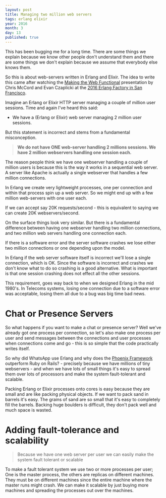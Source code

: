 ```yaml
---
layout: post
title: Managing two million web servers
tags: erlang elixir
year: 2016
month: 3
day: 13
published: true
---
```


This has been bugging me for a long time. There are some things we
explain because we know other people don't understand them and there
are some things we don't explain because we assume that
everybody else knows them.

So this is about web-servers written in Erlang and Elixir.  The idea
to write this came after watching the [Making the Web
Functional](https://www.youtube.com/watch?v=XJ9ckqCMiKk) presentation
by Chris McCord and Evan Czaplicki at the [2016 Erlang Factory in San
Francisco](http://www.erlang-factory.com/sfbay2016).

Imagine an Erlang or Elixir HTTP server managing a couple of million
user sessions. Time and again I've heard this said:

+ We have a (Erlang or Elixir) web server managing 2 million user sessions.

But this statement is incorrect and stems from a fundamental misconception.

> **We do not have ONE web-server handling 2 millions sessions. We have
2 million webservers handling one session each.**

The reason people think we have one webserver handling a couple of
million users is because this is the way it works in a sequential web
server. A server like Apache is actually a single webserver that
handles a few million connections.

In Erlang we create very lightweight processes, one per connection and
within that process spin up a web server. So we might end up with a
few million web-servers with one user each.

If we can accept say 20K requests/second - this is equivalent to
saying we can create 20K webservers/second.

On the surface things look very similar. But there is a fundamental
difference between having one webserver handling two million
connections, and two million web servers handling one connection each.

If there is a software error and the server software crashes we lose
either two million connections or one depending upon the model.

In Erlang if the web server software itself is incorrect we'll lose a
single connection, which is OK. Since the software is incorrect and
crashes we don't know what to do so crashing is a good
alternative. What is important is that one session crashing does not
effect all the other sessions.

This requirement, goes way back to when we designed Erlang in the mid
1980's.  In Telecoms systems, losing one connection due to a software
error was acceptable, losing them all due to a bug was big time bad
news.

# Chat or Presence Servers

So what happens if you want to make a chat or presence server? Well
we've already got one process per connection, so let's also make one
process per user and send messages between the connections and user
processes when connections come and go - this is so simple that the
code practically writes itself.

So why did WhatsApp use Erlang and why does the
[Phoenix Framework](http://www.phoenixframework.org/)
outperform Ruby on Rails? - precisely because we have millions of tiny
webservers - and when we have lots of small things it's easy to spread
them over lots of processors and make the system fault-tolerant and scalable.

Packing Erlang or Elixir processes onto cores is easy because they are
small and are like packing physical objects. If we want to pack sand
in barrels it's easy. The grains of sand are so small that it's easy
to completely fill the barrels. Backing huge boulders is difficult,
they don't pack well and much space is wasted.

# Adding fault-tolerance and scalability

> Because we have one web server per user we can easily make the
system fault tolerant or scalable

To make a fault tolerant system we use two or more processes per user;
One is the master process, the others are replicas on different
machines. They must be on different machines since the entire machine
where the master runs might crash. We can make it scalable  by just
buying more machines and spreading the processes out over the
machines.
